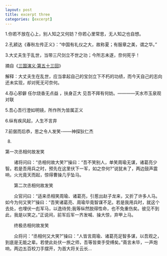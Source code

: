 ```yaml
---
layout: post
title: excerpt three
categories: [excerpt]
---
```


1.你若不放在心上，别人知之又何妨？你若心里常思，无人知之也自想。

2.孔颍达《春秋左传正义》：“中国有礼仪之大，故称夏；有服章之美，谓之华。”

3.大丈夫生于乱世，当带三尺剑立不世之功；今所志未遂，奈何死乎！

摘自《[三国演义·第五十三回](https://so.gushiwen.cn/guwen/bookv_46653FD803893E4F1FF792DBE7B864E4.aspx)》

解释：大丈夫生在乱世，应当拿起自己的宝剑立下不朽的功绩，而今天自己的志向还未实现，却对死无可奈何。

4.存心邪僻 任尔烧香无点益 ，扶身正大 见吾不拜有何妨。————天水市玉泉观对联

5.吾心吾行澄如明镜，所作所为皆属正义

6.纵有疾风起，人生不言弃

7.前倨而后恭，思之令人发笑-——神探狄仁杰

8.

第一次丞相何故发笑

　　诸将问曰：“丞相何故大笑?”操曰：“吾不笑别人，单笑周瑜无谋，诸葛亮少智。若是吾用兵之时，预先在这里伏下一军，如之奈何?”说犹未了，两边鼓声震响，火光竟天而起，惊得曹操几乎坠马。

　　第二次丞相何故发笑

　　众官问曰：“适来丞相笑周瑜、诸葛亮，引惹出赵子龙来，又折了许多人马。如今为何又笑?”操曰：“吾笑诸葛亮、周瑜毕竟智谋不足。若是我用兵时，就这个去处，也埋伏一彪军马，以逸待劳;我等纵然脱得性命，也不免重伤矣。彼见不到此，我是以笑之。”正说间，前军后军一齐发喊、操大惊，弃甲上马。

　　终极丞相何故发笑

　　众将问：“丞相何又大笑?”操曰：“人皆言周瑜、诸葛亮足智多谋，以吾观之，到底是无能之辈。若使此处伏一旅之师，吾等皆束手受缚矣。”斋言未毕，一声炮响，两边五百校刀手摆开，为首大将关云长...

